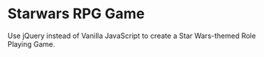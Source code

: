 # Starwars RPG Game
Use jQuery instead of Vanilla JavaScript to create a Star Wars-themed Role Playing Game.
